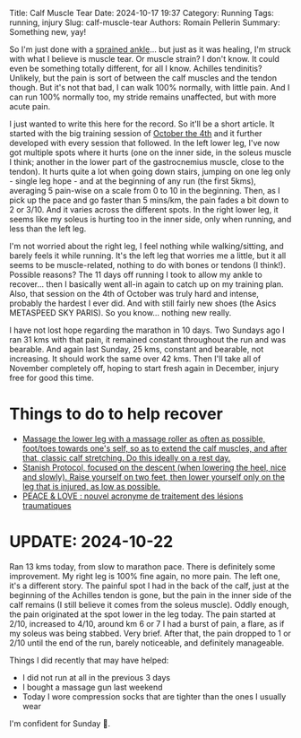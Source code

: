 Title: Calf Muscle Tear
Date: 2024-10-17 19:37
Category: Running
Tags: running, injury
Slug: calf-muscle-tear
Authors: Romain Pellerin
Summary: Something new, yay!

So I'm just done with a [sprained ankle]({filename}/10-kms-et-entorse-de-la-cheville.md)... but just as it was healing, I'm struck with what I believe is muscle tear. Or muscle strain? I don't know. It could even be something totally different, for all I know. Achilles tendinitis? Unlikely, but the pain is sort of between the calf muscles and the tendon though. But it's not that bad, I can walk 100% normally, with little pain. And I can run 100% normally too, my stride remains unaffected, but with more acute pain.

I just wanted to write this here for the record. So it'll be a short article. It started with the big training session of [October the 4th]({filename}/10-kms-et-entorse-de-la-cheville.md#update-vendredi-4-octobre) and it further developed with every session that followed. In the left lower leg, I've now got multiple spots where it hurts (one on the inner side, in the soleus muscle I think; another in the lower part of the gastrocnemius muscle, close to the tendon). It hurts quite a lot when going down stairs, jumping on one leg only - single leg hope - and at the beginning of any run (the first 5kms), averaging 5 pain-wise on a scale from 0 to 10 in the beginning. Then, as I pick up the pace and go faster than 5 mins/km, the pain fades a bit down to 2 or 3/10. And it varies across the different spots. In the right lower leg, it seems like my soleus is hurting too in the inner side, only when running, and less than the left leg.

I'm not worried about the right leg, I feel nothing while walking/sitting, and barely feels it while running. It's the left leg that worries me a little, but it all seems to be muscle-related, nothing to do with bones or tendons (I think!). Possible reasons? The 11 days off running I took to allow my ankle to recover... then I basically went all-in again to catch up on my training plan. Also, that session on the 4th of October was truly hard and intense, probably the hardest I ever did. And with still fairly new shoes (the Asics METASPEED SKY PARIS). So you know... nothing new really.

I have not lost hope regarding the marathon in 10 days. Two Sundays ago I ran 31 kms with that pain, it remained constant throughout the run and was bearable. And again last Sunday, 25 kms, constant and bearable, not increasing. It should work the same over 42 kms. Then I'll take all of November completely off, hoping to start fresh again in December, injury free for good this time.

# Things to do to help recover

- [Massage the lower leg with a massage roller as often as possible, foot/toes towards one's self, so as to extend the calf muscles, and after that, classic calf stretching. Do this ideally on a rest day.](https://sebmena.fr/2019/09/13/reeducation-du-soleaire/)
- [Stanish Protocol, focused on the descent (when lowering the heel, nice and slowly). Raise yourself on two feet, then lower yourself only on the leg that is injured, as low as possible.](https://sebmena.fr/2019/09/26/tendons-dachille-et-soleaires-la-suite/)
- [PEACE & LOVE : nouvel acronyme de traitement des lésions traumatiques](https://lacliniqueducoureur.com/coureurs/blogue/archives/peace-love-nouvel-acronyme-de-traitement-des-lesions-traumatiques/)

# UPDATE: 2024-10-22

Ran 13 kms today, from slow to marathon pace. There is definitely some improvement. My right leg is 100% fine again, no more pain. The left one, it's a different story. The painful spot I had in the back of the calf, just at the beginning of the Achilles tendon is gone, but the pain in the inner side of the calf remains (I still believe it comes from the soleus muscle). Oddly enough, the pain originated at the spot lower in the leg today. The pain started at 2/10, increased to 4/10, around km 6 or 7 I had a burst of pain, a flare, as if my soleus was being stabbed. Very brief. After that, the pain dropped to 1 or 2/10 until the end of the run, barely noticeable, and definitely manageable.

Things I did recently that may have helped:

- I did not run at all in the previous 3 days
- I bought a massage gun last weekend
- Today I wore compression socks that are tighter than the ones I usually wear

I'm confident for Sunday 🤞.
